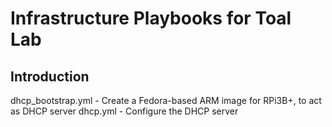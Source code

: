 # Infrastructure Playbooks for Toal Lab

## Introduction

dhcp_bootstrap.yml - Create a Fedora-based ARM image for RPi3B+, to act as DHCP server
dhcp.yml - Configure the DHCP server
